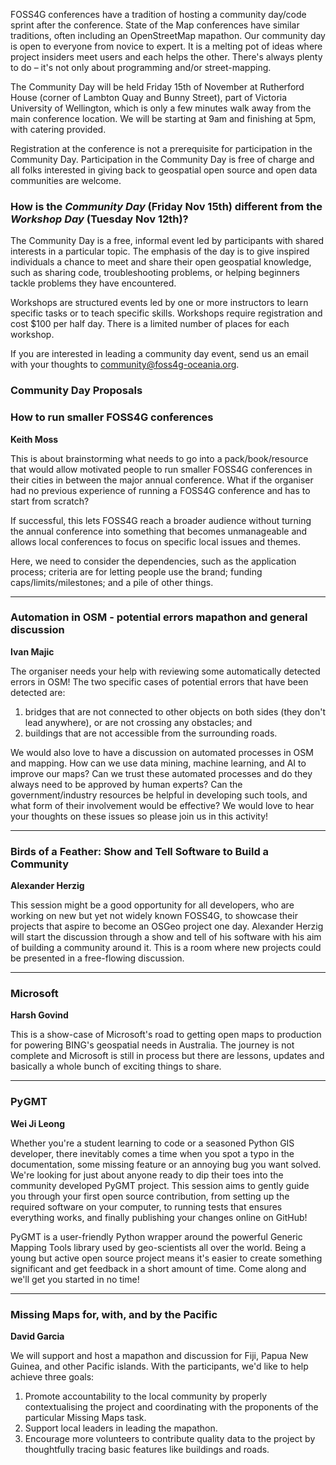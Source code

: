 FOSS4G conferences have a tradition of hosting a community day/code sprint after the conference. State of the Map conferences have similar traditions, often including an OpenStreetMap mapathon. Our community day is open to everyone from novice to expert. It is a melting pot of ideas where project insiders meet users and each helps the other. There's always plenty to do – it's not only about programming and/or street-mapping.

The Community Day will be held Friday 15th of November at Rutherford House (corner of Lambton Quay and Bunny Street), part of Victoria University of Wellington, which is only a few minutes walk away from the main conference location. We will be starting at 9am and finishing at 5pm, with catering provided.

Registration at the conference is not a prerequisite for participation in the Community Day. Participation in the Community Day is free of charge and all folks interested in giving back to geospatial open source and open data communities are welcome.

### How is the *Community Day* (Friday Nov 15th) different from the *Workshop Day* (Tuesday Nov 12th)?

The Community Day is a free, informal event led by participants with shared interests in a particular topic. The emphasis of the day is to give inspired individuals a chance to meet and share their open geospatial knowledge, such as sharing code, troubleshooting problems, or helping beginners tackle problems they have encountered.

Workshops are structured events led by one or more instructors to learn specific tasks or to teach specific skills. Workshops require registration and cost $100 per half day. There is a limited number of places for each workshop.

If you are interested in leading a community day event, send us an email with your thoughts to [community@foss4g-oceania.org](mailto:community@foss4g-oceania.org).

### Community Day Proposals

### How to run smaller FOSS4G conferences

**Keith Moss**

This is about brainstorming what needs to go into a pack/book/resource that would allow motivated people to run smaller FOSS4G conferences in their cities in between the major annual conference. What if the organiser had no previous experience of running a FOSS4G conference and has to start from scratch?

If successful, this lets FOSS4G reach a broader audience without turning the annual conference into something that becomes unmanageable and allows local conferences to focus on specific local issues and themes.

Here, we need to consider the dependencies, such as the application process; criteria are for letting people use the brand; funding caps/limits/milestones; and a pile of other things.

---

### Automation in OSM - potential errors mapathon and general discussion

**Ivan Majic**

The organiser needs your help with reviewing some automatically detected errors in OSM! The two specific cases of potential errors that have been detected are:
1. bridges that are not connected to other objects on both sides (they don't lead anywhere), or are not crossing any obstacles; and
2. buildings that are not accessible from the surrounding roads.

We would also love to have a discussion on automated processes in OSM and mapping. How can we use data mining, machine learning, and AI to improve our maps? Can we trust these automated processes and do they always need to be approved by human experts? Can the government/industry resources be helpful in developing such tools, and what form of their involvement would be effective? We would love to hear your thoughts on these issues so please join us in this activity!

---

### Birds of a Feather: Show and Tell Software to Build a Community

**Alexander Herzig**

This session might be a good opportunity for all developers, who are working on new but yet not widely known FOSS4G, to showcase their projects that aspire to become an OSGeo project one day. Alexander Herzig will start the discussion through a show and tell of his software with his aim of building a community around it. This is a room where new projects could be presented in a free-flowing discussion.

---

### Microsoft

**Harsh Govind**

This is a show-case of Microsoft's road to getting open maps to production for powering BING's geospatial needs in Australia. The journey is not complete and Microsoft is still in process but there are lessons, updates and basically a whole bunch of exciting things to share.

---

### PyGMT

**Wei Ji Leong**

Whether you're a student learning to code or a seasoned Python GIS developer, there inevitably comes a time when you spot a typo in the documentation, some missing feature or an annoying bug you want solved. We're looking for just about anyone ready to dip their toes into the community developed PyGMT project. This session aims to gently guide you through your first open source contribution, from setting up the required software on your computer, to running tests that ensures everything works, and finally publishing your changes online on GitHub!

PyGMT is a user-friendly Python wrapper around the powerful Generic Mapping Tools library used by geo-scientists all over the world. Being a young but active open source project means it's easier to create something significant and get feedback in a short amount of time. Come along and we'll get you started in no time!

---

### Missing Maps for, with, and by the Pacific

**David Garcia**

We will support and host a mapathon and discussion for Fiji, Papua New Guinea, and other Pacific islands. With the participants, we'd like to help achieve three goals:

1. Promote accountability to the local community by properly contextualising the project and coordinating with the proponents of the particular Missing Maps task.
2. Support local leaders in leading the mapathon.
3. Encourage more volunteers to contribute quality data to the project by thoughtfully tracing basic features like buildings and roads.
